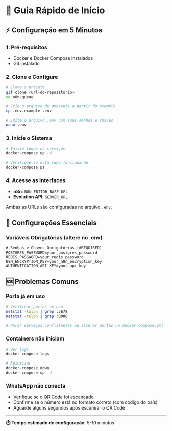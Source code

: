 # 🚀 Guia Rápido de Início

## ⚡ Configuração em 5 Minutos

### 1. Pré-requisitos
- Docker e Docker Compose instalados
- Git instalado

### 2. Clone e Configure
```bash
# Clone o projeto
git clone <url-do-repositorio>
cd n8n-queue

# Crie o arquivo de ambiente a partir do exemplo
cp .env.example .env

# Edite o arquivo .env com suas senhas e chaves
nano .env
```

### 3. Inicie o Sistema
```bash
# Inicie todos os serviços
docker-compose up -d

# Verifique se está tudo funcionando
docker-compose ps
```

### 4. Acesse as Interfaces
- **n8n**: `N8N_EDITOR_BASE_URL`
- **Evolution API**: `SERVER_URL`

Ambas as URLs são configuradas no arquivo `.env`.

## 🔧 Configurações Essenciais

### Variáveis Obrigatórias (altere no .env)
```env
# Senhas e Chaves Obrigatórias (#REQUIRED)
POSTGRES_PASSWORD=your_postgres_password
REDIS_PASSWORD=your_redis_password
N8N_ENCRYPTION_KEY=your_n8n_encryption_key
AUTHENTICATION_API_KEY=your_api_key
```

## 🆘 Problemas Comuns

### Porta já em uso
```bash
# Verificar portas em uso
netstat -tulpn | grep :5678
netstat -tulpn | grep :8080

# Parar serviços conflitantes ou alterar portas no docker-compose.yml
```

### Containers não iniciam
```bash
# Ver logs
docker-compose logs

# Reiniciar
docker-compose down
docker-compose up -d
```

### WhatsApp não conecta
- Verifique se o QR Code foi escaneado
- Confirme se o número está no formato correto (com código do país)
- Aguarde alguns segundos após escanear o QR Code

---

**⏱️ Tempo estimado de configuração**: 5-10 minutos